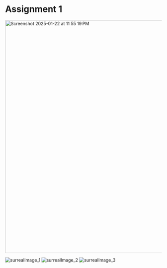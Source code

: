 # Assignment 1
<img width="749" alt="Screenshot 2025-01-22 at 11 55 19 PM" src="https://github.com/user-attachments/assets/524910d0-6fa7-483b-8059-6cc868fa0296" />


![surrealImage_1](https://github.com/user-attachments/assets/e2a2cd11-d401-4b3f-bb71-8a440e3a591a)
![surrealImage_2](https://github.com/user-attachments/assets/e209e878-4351-4e20-bbd3-30ca03d8dbc4)
![surrealImage_3](https://github.com/user-attachments/assets/d2c17765-488c-42fa-8eb3-8c121bb5b952)
